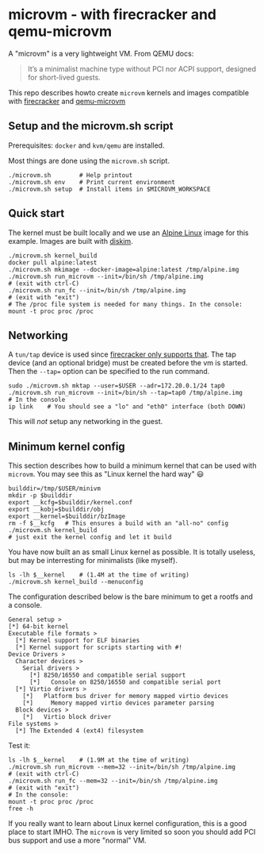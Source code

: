 # microvm - with firecracker and qemu-microvm

A "microvm" is a very lightweight VM. From QEMU docs:

> It’s a minimalist machine type without PCI nor ACPI support, designed for short-lived guests.

This repo describes howto create `microvm` kernels and images
compatible with [firecracker](
https://github.com/firecracker-microvm/firecracker) and
[qemu-microvm](https://qemu.readthedocs.io/en/latest/system/i386/microvm.html)


## Setup and the microvm.sh script

Prerequisites: `docker` and `kvm/qemu` are installed.

Most things are done using the `microvm.sh` script.
```
./microvm.sh        # Help printout
./microvm.sh env    # Print current environment
./microvm.sh setup  # Install items in $MICROVM_WORKSPACE
```

## Quick start

The kernel must be built locally and we use an [Alpine Linux](
https://www.alpinelinux.org/) image for this example. Images are built
with [diskim]().

```
./microvm.sh kernel_build
docker pull alpine:latest
./microvm.sh mkimage --docker-image=alpine:latest /tmp/alpine.img
./microvm.sh run_microvm --init=/bin/sh /tmp/alpine.img
# (exit with ctrl-C)
./microvm.sh run_fc --init=/bin/sh /tmp/alpine.img
# (exit with "exit")
# The /proc file system is needed for many things. In the console:
mount -t proc proc /proc
```


## Networking

A `tun/tap` device is used since [firecracker only supports that](
https://github.com/firecracker-microvm/firecracker/blob/main/docs/network-setup.md).
The tap device (and an optional bridge) must be created before the vm
is started. Then the `--tap=` option can be specified to the run command.

```
sudo ./microvm.sh mktap --user=$USER --adr=172.20.0.1/24 tap0
./microvm.sh run_microvm --init=/bin/sh --tap=tap0 /tmp/alpine.img
# In the console
ip link    # You should see a "lo" and "eth0" interface (both DOWN)
```

This will *not* setup any networking in the guest.



## Minimum kernel config

This section describes how to build a minimum kernel that can be used
with `microvm`. You may see this as "Linux kernel the hard way" :smiley:

```
builddir=/tmp/$USER/minivm
mkdir -p $builddir
export __kcfg=$builddir/kernel.conf
export __kobj=$builddir/obj
export __kernel=$builddir/bzImage
rm -f $__kcfg   # This ensures a build with an "all-no" config
./microvm.sh kernel_build
# just exit the kernel config and let it build
```

You have now built an as small Linux kernel as possible. It is totally
useless, but may be interresting for minimalists (like myself).

```
ls -lh $__kernel    # (1.4M at the time of writing)
./microvm.sh kernel_build --menuconfig
```

The configuration described below is the bare minimum to get a rootfs
and a console.

```
General setup >
[*] 64-bit kernel
Executable file formats >
  [*] Kernel support for ELF binaries
  [*] Kernel support for scripts starting with #!
Device Drivers >
  Character devices >
    Serial drivers >
	  [*] 8250/16550 and compatible serial support
	  [*]   Console on 8250/16550 and compatible serial port
  [*] Virtio drivers >
    [*]   Platform bus driver for memory mapped virtio devices
	[*]     Memory mapped virtio devices parameter parsing
  Block devices >
    [*]   Virtio block driver  
File systems >
  [*] The Extended 4 (ext4) filesystem
```

Test it:
```
ls -lh $__kernel    # (1.9M at the time of writing)
./microvm.sh run_microvm --mem=32 --init=/bin/sh /tmp/alpine.img
# (exit with ctrl-C)
./microvm.sh run_fc --mem=32 --init=/bin/sh /tmp/alpine.img
# (exit with "exit")
# In the console:
mount -t proc proc /proc
free -h
```

If you really want to learn about Linux kernel configuration, this is
a good place to start IMHO. The `microvm` is very limited so soon you
should add PCI bus support and use a more "normal" VM.

